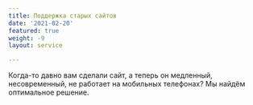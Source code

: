 ```yaml
---
title: Поддержка старых сайтов
date: '2021-02-20'
featured: true
weight: -9
layout: service

---
```

Когда-то давно вам сделали сайт, а теперь он медленный, несовременный, не работает на мобильных телефонах? Мы найдём оптимальное решение.
